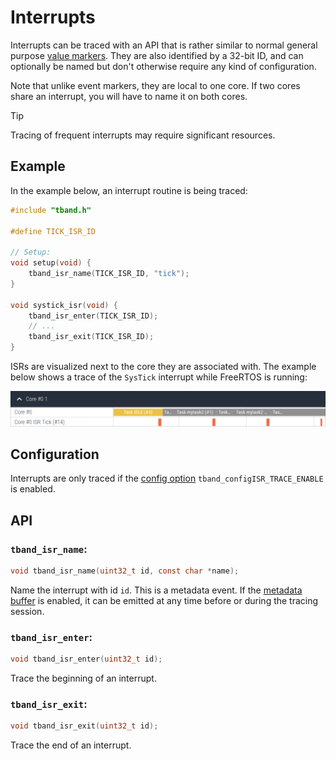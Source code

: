 # Interrupts

Interrupts can be traced with an API that is rather similar to normal general
purpose [value markers](./valmarkers.md). They are also identified by a 32-bit
ID, and can optionally be named but don't otherwise require any kind of configuration.

Note that unlike event markers, they are local to one core. If two cores share an
interrupt, you will have to name it on both cores.

> [!TIP]
> Tracing of frequent interrupts may require significant resources.

## Example

In the example below, an interrupt routine is being traced:

```c
#include "tband.h"

#define TICK_ISR_ID

// Setup:
void setup(void) {
    tband_isr_name(TICK_ISR_ID, "tick");
}

void systick_isr(void) {
    tband_isr_enter(TICK_ISR_ID);
    // ...
    tband_isr_exit(TICK_ISR_ID);
}
```

ISRs are visualized next to the core they are associated with. The example
below shows a trace of the `SysTick` interrupt while FreeRTOS is running:

![Interrupt Example Trace.](./imgs/interrupts.png)

## Configuration

Interrupts are only traced if the [config option](./config.md) `tband_configISR_TRACE_ENABLE` is enabled.

## API

### `tband_isr_name`:
```c
void tband_isr_name(uint32_t id, const char *name);
```

Name the interrupt with id `id`. This is a metadata event. If the [metadata buffer](./metadata_buf.md) is enabled,
it can be emitted at any time before or during the tracing session.

### `tband_isr_enter`:
```c
void tband_isr_enter(uint32_t id);
```

Trace the beginning of an interrupt.

### `tband_isr_exit`:
```c
void tband_isr_exit(uint32_t id);
```

Trace the end of an interrupt.
